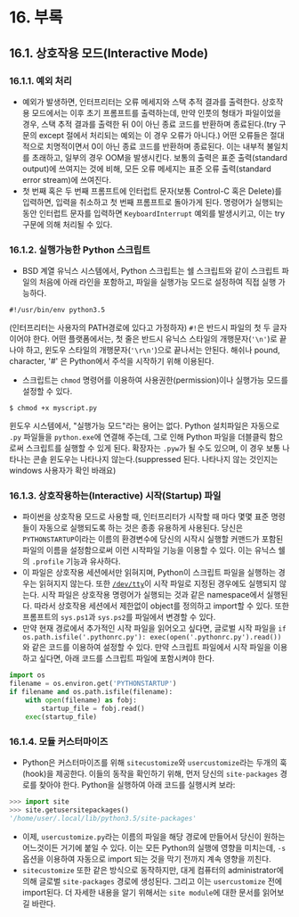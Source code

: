# 16. 부록

## 16.1. 상호작용 모드(Interactive Mode)

### 16.1.1. 예외 처리

- 예외가 발생하면, 인터프리터는 오류 메세지와 스택 추적 결과를 출력한다. 상호작용 모드에서는 이후 초기 프롬프트를 출력하는데, 만약 인풋의 형태가 파일이었을 경우, 스택 추적 결과를 출력한 뒤 0이 아닌 종료 코드를 반환하며 종료된다.(try 구문의 except 절에서 처리되는 예외는 이 경우 오류가 아니다.) 어떤 오류들은 절대적으로 치명적이면서 0이 아닌 종료 코드를 반환하며 종료된다. 이는 내부적 불일치를 초래하고, 일부의 경우 OOM을 발생시킨다. 보통의 출력은 표준 출력(standard output)에 쓰여지는 것에 비해, 모든 오류 메세지는 표준 오류 출력(standard error stream)에 쓰여진다.
- 첫 번째 혹은 두 번째 프롬프트에 인터럽트 문자(보통 Control-C 혹은 Delete)를 입력하면, 입력을 취소하고 첫 번째 프롬프트로 돌아가게 된다. 명령어가 실행되는 동안 인터럽트 문자를 입력하면 `KeyboardInterrupt` 예외를 발생시키고, 이는 try 구문에 의해 처리될 수 있다.

### 16.1.2. 실행가능한 Python 스크립트

- BSD 계열 유닉스 시스템에서, Python 스크립트는 쉘 스크립트와 같이 스크립트 파일의 처음에 아래 라인을 포함하고, 파일을 실행가능 모드로 설정하여 직접 실행 가능하다.
```
#!/usr/bin/env python3.5
```
(인터프리터는 사용자의 PATH경로에 있다고 가정하자) `#!`은 반드시 파일의 첫 두 글자이어야 한다. 어떤 플랫폼에서는, 첫 줄은 반드시 유닉스 스타일의 개행문자(`'\n'`)로 끝나야 하고, 윈도우 스타일의 개행문자(`'\r\n'`)으로 끝나서는 안된다. 해쉬나 pound, character, '#' 은 Python에서 주석을 시작하기 위해 이용된다.

- 스크립트는 `chmod` 명령어를 이용하여 사용권한(permission)이나 실행가능 모드를 설정할 수 있다.
```
$ chmod +x myscript.py
```
윈도우 시스템에서, "실행가능 모드"라는 용어는 없다. Python 설치파일은 자동으로 `.py` 파일들을 `python.exe`에 연결해 주는데, 그로 인해 Python 파일을 더블클릭 함으로써 스크립트를 실행할 수 있게 된다. 확장자는 `.pyw`가 될 수도 있으며, 이 경우 보통 나타나는 콘솔 윈도우는 나타나지 않는다.(suppressed 된다. 나타나지 않는 것인지는 windows 사용자가 확인 바래요)

### 16.1.3. 상호작용하는(Interactive) 시작(Startup) 파일

- 파이썬을 상호작용 모드로 사용할 때, 인터프리터가 시작할 때 마다 몇몇 표준 명령들이 자동으로 실행되도록 하는 것은 종종 유용하게 사용된다. 당신은 `PYTHONSTARTUP`이라는 이름의 환경변수에 당신의 시작시 실행할 커맨드가 포함된 파일의 이름을 설정함으로써 이런 시작파일 기능을 이용할 수 있다. 이는 유닉스 쉘의 `.profile` 기능과 유사하다.
- 이 파일은 상호작용 세션에서만 읽혀지며, Python이 스크립트 파일을 실행하는 경우는 읽혀지지 않는다. 또한 [`/dev/tty`](http://stackoverflow.com/questions/10435308/what-is-dev-tty-in-unix)이 시작 파일로 지정된 경우에도 실행되지 않는다. 시작 파일은 상호작용 명령어가 실행되는 것과 같은 namespace에서 실행된다. 따라서 상호작용 세션에서 제한없이 object를 정의하고 import할 수 있다. 또한 프롬프트의 `sys.ps1`과 `sys.ps2`를 파일에서 변경할 수 있다.
- 만약 현재 경로에서 추가적인 시작 파일을 읽어오고 싶다면, 글로벌 시작 파일을 `if os.path.isfile('.pythonrc.py'): exec(open('.pythonrc.py').read())` 와 같은 코드를 이용하여 설정할 수 있다. 만약 스크립트 파일에서 시작 파일을 이용하고 싶다면, 아래 코드를 스크립트 파일에 포함시켜야 한다.
```python
import os
filename = os.environ.get('PYTHONSTARTUP')
if filename and os.path.isfile(filename):
    with open(filename) as fobj:
        startup_file = fobj.read()
    exec(startup_file)
```

### 16.1.4. 모듈 커스터마이즈

- Python은 커스터마이즈를 위해 `sitecustomize`와 `usercustomize`라는 두개의 훅(hook)을 제공한다. 이들의 동작을 확인하기 위해, 먼저 당신의 `site-packages` 경로를 찾아야 한다. Python을 실행하여 아래 코드를 실행시켜 보라:
```python
>>> import site
>>> site.getusersitepackages()
'/home/user/.local/lib/python3.5/site-packages'
```

- 이제, `usercustomize.py`라는 이름의 파일을 해당 경로에 만들어서 당신이 원하는 어느것이든 거기에 붙일 수 있다. 이는 모든 Python의 실행에 영향을 미치는데, `-s` 옵션을 이용하여 자동으로 import 되는 것을 막기 전까지 계속 영향을 끼친다.
- `sitecustomize` 또한 같은 방식으로 동작하지만, 대게 컴퓨터의 administrator에 의해 글로벌 `site-packages` 경로에 생성된다. 그리고 이는 `usercustomize` 전에 import된다. 더 자세한 내용을 알기 위해서는 `site module`에 대한 문서를 읽어보길 바란다.
